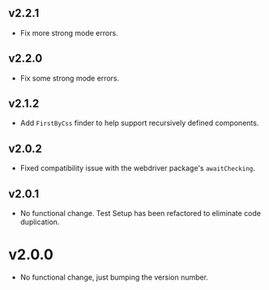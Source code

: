 ## v2.2.1

* Fix more strong mode errors.

## v2.2.0

* Fix some strong mode errors.

## v2.1.2

* Add `FirstByCss` finder to help support recursively defined components.

## v2.0.2

* Fixed compatibility issue with the webdriver package's `awaitChecking`.

## v2.0.1

* No functional change. Test Setup has been refactored to eliminate code
  duplication.

# v2.0.0

* No functional change, just bumping the version number.
